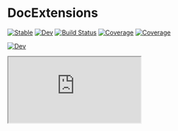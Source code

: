 # DocExtensions

[![Stable](https://img.shields.io/badge/docs-stable-blue.svg)](https://omlins.github.io/DocExtensions.jl/stable/)
[![Dev](https://img.shields.io/badge/docs-dev-blue.svg)](https://omlins.github.io/DocExtensions.jl/dev/)
[![Build Status](https://github.com/omlins/DocExtensions.jl/actions/workflows/CI.yml/badge.svg?branch=main)](https://github.com/omlins/DocExtensions.jl/actions/workflows/CI.yml?query=branch%3Amain)
[![Coverage](https://codecov.io/gh/omlins/DocExtensions.jl/branch/main/graph/badge.svg)](https://codecov.io/gh/omlins/DocExtensions.jl)
[![Coverage](https://coveralls.io/repos/github/omlins/DocExtensions.jl/badge.svg?branch=main)](https://coveralls.io/github/omlins/DocExtensions.jl?branch=main)

[![Dev](https://omlins.github.io/DocExtensions.jl/dev/)](https://omlins.github.io/DocExtensions.jl/dev)

<iframe src="https://github.com/omlins/DocExtensions.jl/blob/gh-pages/index.html" seamless></iframe>
